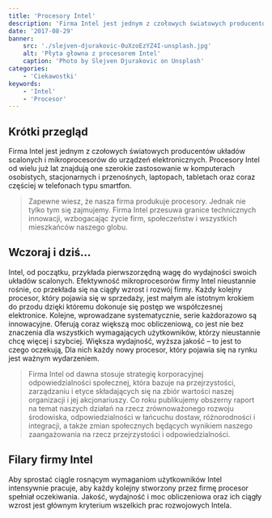 ```yaml
---
title: 'Procesory Intel'
description: 'Firma Intel jest jednym z czołowych światowych producentów układów scalonych i mikroprocesorów do urządzeń elektronicznych.'
date: '2017-08-29'
banner:
    src: './slejven-djurakovic-0uXzoEzYZ4I-unsplash.jpg'
    alt: 'Płyta głowna z procesorem Intel'
    caption: 'Photo by Slejven Djurakovic on Unsplash'
categories:
    - 'Ciekawostki'
keywords:
    - 'Intel'
    - 'Procesor'
---
```


## Krótki przegląd

Firma Intel jest jednym z czołowych światowych producentów układów scalonych i mikroprocesorów do urządzeń elektronicznych. Procesory Intel od wielu już lat znajdują one szerokie zastosowanie w komputerach osobistych, stacjonarnych i przenośnych, laptopach, tabletach oraz coraz częściej w telefonach typu smartfon.

> Zapewne wiesz, że nasza firma produkuje procesory. Jednak nie tylko tym się zajmujemy. Firma Intel przesuwa granice technicznych innowacji, wzbogacając życie firm, społeczeństw i wszystkich mieszkańców naszego globu.

## Wczoraj i dziś…

Intel, od początku, przykłada pierwszorzędną wagę do wydajności swoich układów scalonych. Efektywność mikroprocesorów firmy Intel nieustannie rośnie, co przekłada się na ciągły wzrost i rozwój firmy. Każdy kolejny procesor, który pojawia się w sprzedaży, jest małym ale istotnym krokiem do przodu dzięki któremu dokonuje się postęp we współczesnej elektronice. Kolejne, wprowadzane systematycznie, serie każdorazowo są innowacyjne. Oferują coraz większą moc obliczeniową, co jest nie bez znaczenia dla wszystkich wymagających użytkowników, którzy nieustannie chcę więcej i szybciej. Większa wydajność, wyższa jakość – to jest to czego oczekują, Dla nich każdy nowy procesor, który pojawia się na rynku jest ważnym wydarzeniem.

> Firma Intel od dawna stosuje strategię korporacyjnej odpowiedzialności społecznej, która bazuje na przejrzystości, zarządzaniu i etyce składających się na zbiór wartości naszej organizacji i jej akcjonariuszy. Co roku publikujemy obszerny raport na temat naszych działań na rzecz zrównoważonego rozwoju środowiska, odpowiedzialności w łańcuchu dostaw, różnorodności i integracji, a także zmian społecznych będących wynikiem naszego zaangażowania na rzecz przejrzystości i odpowiedzialności.

## Filary firmy Intel

Aby sprostać ciągle rosnącym wymaganiom użytkowników Intel intensywnie pracuje, aby każdy kolejny stworzony przez firmę procesor spełniał oczekiwania. Jakość, wydajność i moc obliczeniowa oraz ich ciągły wzrost jest głównym kryterium wszelkich prac rozwojowych Intela.
